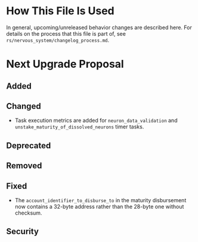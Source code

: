 # How This File Is Used

In general, upcoming/unreleased behavior changes are described here. For details
on the process that this file is part of, see
`rs/nervous_system/changelog_process.md`.


# Next Upgrade Proposal

## Added

## Changed

* Task execution metrics are added for `neuron_data_validation` and
  `unstake_maturity_of_dissolved_neurons` timer tasks.

## Deprecated

## Removed

## Fixed

* The `account_identifier_to_disburse_to` in the maturity disbursement now contains a 32-byte
  address rather than the 28-byte one without checksum.

## Security
